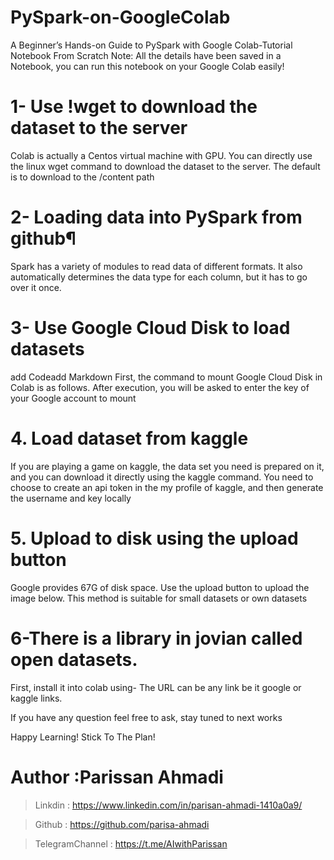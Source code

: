 # PySpark-on-GoogleColab
A Beginner’s Hands-on Guide to PySpark with Google Colab-Tutorial Notebook From Scratch
Note: All the details have been saved in a Notebook, you can run this notebook on your Google Colab easily!

# 1- Use !wget to download the dataset to the server
Colab is actually a Centos virtual machine with GPU. You can directly use the linux wget command to download the dataset to the server. The default is to download to the /content path

# 2- Loading data into PySpark from github¶
Spark has a variety of modules to read data of different formats. It also automatically determines the data type for each column, but it has to go over it once.

# 3- Use Google Cloud Disk to load datasets
add Codeadd Markdown
First, the command to mount Google Cloud Disk in Colab is as follows. After execution, you will be asked to enter the key of your Google account to mount

# 4. Load dataset from kaggle
If you are playing a game on kaggle, the data set you need is prepared on it, and you can download it directly using the kaggle command. You need to choose to create an api token in the my profile of kaggle, and then generate the username and key locally

# 5. Upload to disk using the upload button
Google provides 67G of disk space. Use the upload button to upload the image below. This method is suitable for small datasets or own datasets

# 6-There is a library in jovian called open datasets.
First, install it into colab using- The URL can be any link be it google or kaggle links.


If you have any question feel free to ask, stay tuned to next works

Happy Learning!
Stick To The Plan!

# Author :Parissan Ahmadi
> Linkdin : https://www.linkedin.com/in/parisan-ahmadi-1410a0a9/ 

> Github : https://github.com/parisa-ahmadi

> TelegramChannel : https://t.me/AIwithParissan
